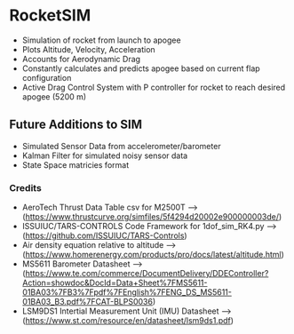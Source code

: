 # RocketSIM
- Simulation of rocket from launch to apogee
- Plots Altitude, Velocity, Acceleration
- Accounts for Aerodynamic Drag
- Constantly calculates and predicts apogee based on current flap configuration
- Active Drag Control System with P controller for rocket to reach desired apogee (5200 m)
 
## Future Additions to SIM
 - Simulated Sensor Data from accelerometer/barometer
 - Kalman Filter for simulated noisy sensor data
 - State Space matricies format

 ### Credits
 - AeroTech Thrust Data Table csv for M2500T --> (https://www.thrustcurve.org/simfiles/5f4294d20002e900000003de/) 
 - ISSUIUC/TARS-CONTROLS Code Framework for 1dof_sim_RK4.py --> (https://github.com/ISSUIUC/TARS-Controls)
 - Air density equation relative to altitude --> (https://www.homerenergy.com/products/pro/docs/latest/altitude.html)
 - MS5611 Barometer Datasheet --> (https://www.te.com/commerce/DocumentDelivery/DDEController?Action=showdoc&DocId=Data+Sheet%7FMS5611-01BA03%7FB3%7Fpdf%7FEnglish%7FENG_DS_MS5611-01BA03_B3.pdf%7FCAT-BLPS0036)
 - LSM9DS1 Intertial Measurement Unit (IMU) Datasheet --> (https://www.st.com/resource/en/datasheet/lsm9ds1.pdf)